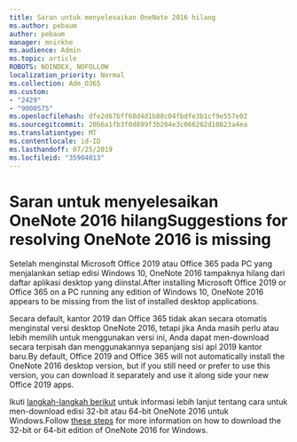 ```yaml
---
title: Saran untuk menyelesaikan OneNote 2016 hilang
ms.author: pebaum
author: pebaum
manager: mnirkhe
ms.audience: Admin
ms.topic: article
ROBOTS: NOINDEX, NOFOLLOW
localization_priority: Normal
ms.collection: Adm_O365
ms.custom:
- "2429"
- "9000575"
ms.openlocfilehash: dfe2d67bff68d4d1b88c04fbdfe3b1cf9e557e02
ms.sourcegitcommit: 20b6a1fb3f0d899f3b204e3c066262d10623a4ea
ms.translationtype: MT
ms.contentlocale: id-ID
ms.lasthandoff: 07/25/2019
ms.locfileid: "35904013"
---
```

# <a name="suggestions-for-resolving-onenote-2016-is-missing"></a><span data-ttu-id="55aae-102">Saran untuk menyelesaikan OneNote 2016 hilang</span><span class="sxs-lookup"><span data-stu-id="55aae-102">Suggestions for resolving OneNote 2016 is missing</span></span>

<span data-ttu-id="55aae-103">Setelah menginstal Microsoft Office 2019 atau Office 365 pada PC yang menjalankan setiap edisi Windows 10, OneNote 2016 tampaknya hilang dari daftar aplikasi desktop yang diinstal.</span><span class="sxs-lookup"><span data-stu-id="55aae-103">After installing Microsoft Office 2019 or Office 365 on a PC running any edition of Windows 10, OneNote 2016 appears to be missing from the list of installed desktop applications.</span></span>

<span data-ttu-id="55aae-104">Secara default, kantor 2019 dan Office 365 tidak akan secara otomatis menginstal versi desktop OneNote 2016, tetapi jika Anda masih perlu atau lebih memilih untuk menggunakan versi ini, Anda dapat men-download secara terpisah dan menggunakannya sepanjang sisi apl 2019 kantor baru.</span><span class="sxs-lookup"><span data-stu-id="55aae-104">By default, Office 2019 and Office 365 will not automatically install the OneNote 2016 desktop version, but if you still need or prefer to use this version, you can download it separately and use it along side your new Office 2019 apps.</span></span>

<span data-ttu-id="55aae-105">Ikuti [langkah-langkah berikut](https://support.office.com/article/OneNote-2016-is-missing-after-installing-Office-2019-or-Office-365-1844ba87-7248-4bd8-a735-66a52f98e6e5) untuk informasi lebih lanjut tentang cara untuk men-download edisi 32-bit atau 64-bit OneNote 2016 untuk Windows.</span><span class="sxs-lookup"><span data-stu-id="55aae-105">Follow [these steps](https://support.office.com/article/OneNote-2016-is-missing-after-installing-Office-2019-or-Office-365-1844ba87-7248-4bd8-a735-66a52f98e6e5) for more information on how to download the 32-bit or 64-bit edition of OneNote 2016 for Windows.</span></span>
